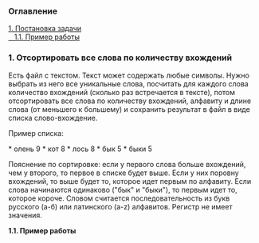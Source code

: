 <h3>Оглавление</h3>
<a href="#one">1. Постановка задачи</a><br>
<a href="#two">&nbsp;&nbsp;&nbsp;1.1. Пример работы</a><br>


<h3 id="one">1. Отсортировать все слова по количеству вхождений </h3>
<p>Есть файл с текстом. Текст может содержать любые символы. Нужно выбрать из него все уникальные слова, посчитать для каждого слова количество вхождений (сколько раз встречается в тексте), потом отсортировать все слова по количеству вхождений, алфавиту и длине слова (от меньшего к большему) и сохранить результат в файл в виде списка слово-вхождение.  </p>

<p>Пример списка:</p>
* олень 9 
* кот 8 
* лось 8 
* бык 5 
* быки 5 

<p>Пояснение по сортировке: если у первого слова больше вхождений, чем у второго, то первое в списке будет выше. Если у них поровну вхождений, то выше будет то, которое идет первым по алфавиту. Если слова начинаются одинаково ("бык" и "быки"), то первым идет то, которое короче. Словом считается последовательность из букв русского (а-б) или латинского (a-z) алфавитов. Регистр не имеет значения. </p>

<b id="two">1.1. Пример работы</b> <br>
<p></p>